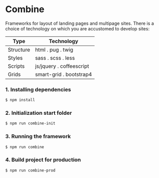 # Combine

Frameworks for layout of landing pages and multipage sites.
There is a choice of technology on which you are accustomed to develop sites:

| Type      | Technology |
| --------- | ---------- |
| Structure | ️html . pug . twig |
| Styles    | sass . scss . less |
| Scripts   | js/jquery . coffeescript |
| Grids     | smart-grid . bootstrap4 |

### 1. Installing dependencies

```sh
$ npm install
```
### 2. Initialization start folder

```sh
$ npm run combine-init
```
### 3. Running the framework

```sh
$ npm run combine
```
### 4. Build project for production
```sh
$ npm run combine-prod
```